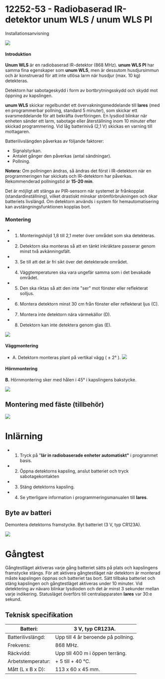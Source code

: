 # **12252-53 - Radiobaserad IR-detektor unum WLS / unum WLS PI**

Installationsanvisning

![](_page_0_Picture_2.jpeg)

#### **Introduktion**

**Unum WLS** är en radiobaserad IR-detektor (868 MHz). **unum WLS PI** har samma fina egenskaper som **unum WLS**, men är dessutom husdjursimmun och är konstruerad för att inte utlösa larm när husdjur (max. 10 kg) detekteras.

Detektorn har sabotageskydd i form av bortbrytningsskydd och skydd mot öppning av kapslingen.

**unum WLS** skickar regelbundet ett övervakningsmeddelande till **lares** (med en programmerbar pollning, standard 5 minuter), som skickar ett svarsmeddelande för att bekräfta överföringen. En lysdiod blinkar när enheten sänder ett larm, sabotage eller återställning inom 10 minuter efter skickad programmering. Vid låg batterinivå (2,1 V) skickas en varning till mottagaren.

Batterilivslängden påverkas av följande faktorer:

- Signalstyrkan.
- Antalet gånger den påverkas (antal sändningar).
- Pollning.

**Notera:** Om pollningen ändras, så ändras det först i IR-detektorn när en programmeringen har skickats och IR-detektorn har påverkas. Rekommenderad pollningstid är **15-20 min**.

Det är möjligt att stänga av PIR-sensorn när systemet är frånkopplat (standardinställning), vilket drastiskt minskar strömförbrukningen och ökar batteriets livslängd. Om detektorn används i system för hemautomatisering kan avstängningsfunktionen kopplas bort.

### **Montering**

- 1. Monteringshöjd 1,8 till 2,1 meter över området som ska detekteras.
- 2. Detektorn ska monteras så att en tänkt inkräktare passerar genom minst två avkänningsfält.
- 3. Se till att det är fri sikt över det detekterade området.
- 4. Väggtemperaturen ska vara ungefär samma som i det bevakade området.
- 5. Den ska riktas så att den inte "ser" mot fönster eller reflekterat solljus.
- 6. Montera detektorn minst 30 cm från fönster eller reflekterat ljus (C).
- 7. Montera inte detektorn nära värmekällor (D).
- 8. Detektorn kan inte detektera genom glas (E).

![](_page_0_Figure_22.jpeg)

#### **Väggmontering**

- A. Detektorn monteras plant på vertikal vägg ( ± 2° ).
![](_page_0_Figure_25.jpeg)

#### **Hörnmontering**

**B.** Hörnmontering sker med hålen i 45° i kapslingens bakstycke.

![](_page_0_Picture_28.jpeg)

## **Montering med fäste** (tillbehör)

![](_page_0_Picture_30.jpeg)

# **Inlärning**

- 1. Tryck på "**lär in radiobaserade enheter automatiskt"** i programmet basis.
- 2. Öppna detektorns kapsling, anslut batteriet och tryck sabotagekontakten
- 3. Stäng detektorns kapsling.
- 4. Se ytterligare information i programmeringsmanualen till **lares**.

## **Byte av batteri**

Demontera detektorns framstycke. Byt batteriet (3 V, typ CR123A).

![](_page_1_Figure_2.jpeg)

# **Gångtest**

Gångtestläget aktiveras varje gång batteriet sätts på plats och kapslingens framstycke stängs. För att aktivera gångtestläget när detektorn är monterad måste kapslingen öppnas och batteriet tas bort. Sätt tillbaka batteriet och stäng kapslingen och gångtestläget aktiveras under 10 minuter. Vid detektering av nävaro blinkar lysdioden och det är minst 3 sekunder mellan varje indikering. Statusläget överförs till centralapparaten **lares** var 30:e sekund.

## **Teknisk specifikation**

| Batteri:          | 3 V, typ CR123A.                    |
|-------------------|-------------------------------------|
| Batterilivslängd: | Upp till 4 år beroende på pollning. |
| Frekvens:         | 868 MHz.                            |
| Räckvidd:         | Upp till 400 m i öppen terräng.     |
| Arbetstemperatur: | + 5 till + 40 °C.                   |
| Mått (L x B x D): | 113 x 60 x 45 mm.                   |